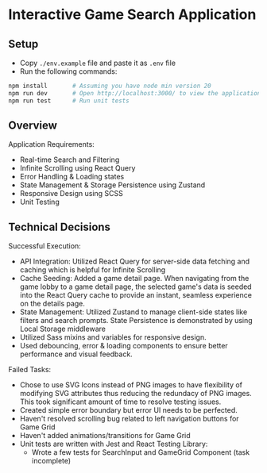 # Interactive Game Search Application

## Setup

- Copy `./env.example` file and paste it as `.env` file
- Run the following commands:

```bash
npm install       # Assuming you have node min version 20
npm run dev       # Open http://localhost:3000/ to view the application
npm run test      # Run unit tests
```

## Overview

Application Requirements:

- Real-time Search and Filtering
- Infinite Scrolling using React Query
- Error Handling & Loading states
- State Management & Storage Persistence using Zustand
- Responsive Design using SCSS
- Unit Testing

## Technical Decisions

Successful Execution:

- API Integration: Utilized React Query for server-side data fetching and caching which is helpful for Infinite Scrolling
- Cache Seeding: Added a game detail page. When navigating from the game lobby to a game detail page, the selected game's data is seeded into the React Query cache to provide an instant, seamless experience on the details page.
- State Management: Utilized Zustand to manage client-side states like filters and search prompts. State Persistence is demonstrated by using Local Storage middleware
- Utilized Sass mixins and variables for responsive design.
- Used debouncing, error & loading components to ensure better performance and visual feedback.

Failed Tasks:

- Chose to use SVG Icons instead of PNG images to have flexibility of modifying SVG attributes thus reducing the redundacy of PNG images. This took significant amount of time to resolve testing issues.
- Created simple error boundary but error UI needs to be perfected.
- Haven't resolved scrolling bug related to left navigation buttons for Game Grid
- Haven't added animations/transitions for Game Grid
- Unit tests are written with Jest and React Testing Library:
  - Wrote a few tests for SearchInput and GameGrid Component (task incomplete)
